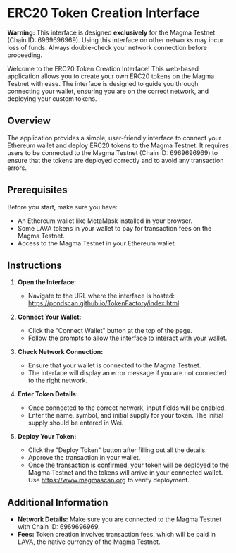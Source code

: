 # ERC20 Token Creation Interface

**Warning:** This interface is designed **exclusively** for the Magma Testnet (Chain ID: 6969696969). Using this interface on other networks may incur loss of funds. Always double-check your network connection before proceeding.

Welcome to the ERC20 Token Creation Interface! This web-based application allows you to create your own ERC20 tokens on the Magma Testnet with ease. The interface is designed to guide you through connecting your wallet, ensuring you are on the correct network, and deploying your custom tokens.

## Overview

The application provides a simple, user-friendly interface to connect your Ethereum wallet and deploy ERC20 tokens to the Magma Testnet. It requires users to be connected to the Magma Testnet (Chain ID: 6969696969) to ensure that the tokens are deployed correctly and to avoid any transaction errors.

## Prerequisites

Before you start, make sure you have:
- An Ethereum wallet like MetaMask installed in your browser.
- Some LAVA tokens in your wallet to pay for transaction fees on the Magma Testnet.
- Access to the Magma Testnet in your Ethereum wallet.

## Instructions

1. **Open the Interface:**
   - Navigate to the URL where the interface is hosted: https://pondscan.github.io/TokenFactory/index.html

2. **Connect Your Wallet:**
   - Click the "Connect Wallet" button at the top of the page.
   - Follow the prompts to allow the interface to interact with your wallet.

3. **Check Network Connection:**
   - Ensure that your wallet is connected to the Magma Testnet.
   - The interface will display an error message if you are not connected to the right network.

4. **Enter Token Details:**
   - Once connected to the correct network, input fields will be enabled.
   - Enter the name, symbol, and initial supply for your token. The initial supply should be entered in Wei.

5. **Deploy Your Token:**
   - Click the "Deploy Token" button after filling out all the details.
   - Approve the transaction in your wallet.
   - Once the transaction is confirmed, your token will be deployed to the Magma Testnet and the tokens will arrive in your connected wallet. Use https://www.magmascan.org to verify deployment.

## Additional Information

- **Network Details:** Make sure you are connected to the Magma Testnet with Chain ID: 6969696969.
- **Fees:** Token creation involves transaction fees, which will be paid in LAVA, the native currency of the Magma Testnet.
